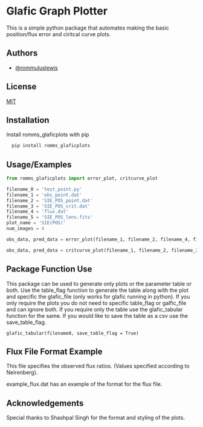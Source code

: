 
# Glafic Graph Plotter

This is a simple python package that automates making the basic position/flux error and ciritcal curve plots. 


## Authors

- [@rommuluslewis](https://github.com/romms921)


## License

[MIT](https://choosealicense.com/licenses/mit/)


## Installation

Install romms_glaficplots with pip

```bash
  pip install romms_glaficplots
```
    
## Usage/Examples

```python
from romms_glaficplots import error_plot, critcurve_plot

filename_0 = 'test_point.py'
filename_1 = 'obs_point.dat'
filename_2 = 'SIE_POS_point.dat'
filename_3 = 'SIE_POS_crit.dat'
filename_4 = 'flux.dat'
filename_5 = 'SIE_POS_lens.fits'
plot_name = 'SIE(POS)'
num_images = 4

obs_data, pred_data = error_plot(filename_1, filename_2, filename_4, filename_5, plot_name, num_images, table_flag=True, glafic_file= filename_0)

obs_data, pred_data = critcurve_plot(filename_1, filename_2, filename_3, plot_name, num_images)
```

## Package Function Use
This package can be used to generate only plots or the parameter table or both. Use the table_flag function to generate the table along with the plot and specific the glafic_file (only works for glafic running in python). If you only require the plots you do not need to specific table_flag or galfic_file and can ignore both. If you require only the table use the glafic_tabular function for the same. If you would like to save the table as a csv use the save_table_flag.

```glafic_tabular(filename0, save_table_flag = True)```

## Flux File Format Example
This file specifies the observed flux ratios. (Values specified according to Neirenberg).

example_flux.dat has an example of the format for the flux file. 

## Acknowledgements 
Special thanks to Shashpal Singh for the format and styling of the plots.